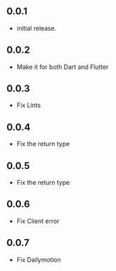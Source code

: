 ## 0.0.1

* initial release.

## 0.0.2

* Make it for both Dart and Flutter

## 0.0.3

* Fix Lints

## 0.0.4

* Fix the return type

## 0.0.5

* Fix the return type

## 0.0.6

* Fix Client error

## 0.0.7

* Fix Dailymotion